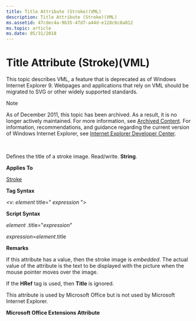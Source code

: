```yaml
---
title: Title Attribute (Stroke)(VML)
description: Title Attribute (Stroke)(VML)
ms.assetid: 47cdec4a-9b35-47d7-a44d-e128c6c8a812
ms.topic: article
ms.date: 05/31/2018
---
```


# Title Attribute (Stroke)(VML)

This topic describes VML, a feature that is deprecated as of Windows Internet Explorer 9. Webpages and applications that rely on VML should be migrated to SVG or other widely supported standards.

> [!Note]  
> As of December 2011, this topic has been archived. As a result, it is no longer actively maintained. For more information, see [Archived Content](https://docs.microsoft.com/previous-versions/windows/internet-explorer/ie-developer/). For information, recommendations, and guidance regarding the current version of Windows Internet Explorer, see [Internet Explorer Developer Center](https://go.microsoft.com/fwlink/p/?linkid=204313).

 

Defines the title of a stroke image. Read/write. **String**.

**Applies To**

[Stroke](msdn-online-vml-stroke-element.md)

**Tag Syntax**

<v: *element* title=" *expression* ">

**Script Syntax**

*element* .title="*expression*"

*expression*=*element*.title

**Remarks**

If this attribute has a value, then the stroke image is *embedded*. The actual value of the attribute is the text to be displayed with the picture when the mouse pointer moves over the image.

If the **HRef** tag is used, then **Title** is ignored.

This attribute is used by Microsoft Office but is not used by Microsoft Internet Explorer.

**Microsoft Office Extensions Attribute**

 

 




